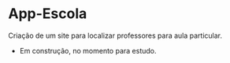 # App-Escola
Criação de um site para localizar professores para aula particular.

- Em construção, no momento para estudo.
